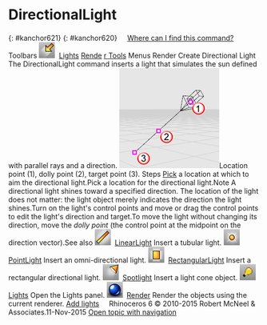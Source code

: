 ---
---


# DirectionalLight
{: #kanchor621}
{: #kanchor620}
 [![images/transparent.gif](images/transparent.gif)Where can I find this command?](javascript:void(0);) Toolbars
![images/directionallight.png](images/directionallight.png) [Lights](lights-toolbar.html)  [Rende](render-tools-toolbar.html)  [r Tools](render-tools-toolbar.html) 
Menus
Render
Create Directional Light
The DirectionalLight command inserts a light that simulates the sun defined with parallel rays and a direction.
![images/directionallight-001.png](images/directionallight-001.png)Location point (1), dolly point (2), target point (3).
Steps
 [Pick](pick-location.html) a location at which to aim the directional light.Pick a location for the directional light.Note
A directional light shines toward a specified direction. The location of the light does not matter: the light object merely indicates the direction the light shines.Turn on the light's control points and move or drag the control points to edit the light's direction and target.To move the light without changing its direction, move the *dolly point* (the control point at the midpoint on the direction vector).See also
![images/linearlight.png](images/linearlight.png) [LinearLight](linearlight.html) 
Insert a tubular light.
![images/pointlight.png](images/pointlight.png) [PointLight](pointlight.html) 
Insert an omni-directional light.
![images/rectangularlight.png](images/rectangularlight.png) [RectangularLight](rectangularlight.html) 
Insert a rectangular directional light.
![images/spotlight.png](images/spotlight.png) [Spotlight](spotlight.html) 
Insert a light cone object.
![images/lights.png](images/lights.png) [Lights](lights.html) 
Open the Lights panel.
![images/render.png](images/render.png) [Render](render.html) 
Render the objects using the current renderer.
 [Add lights](sak-lights.html) 
&#160;
&#160;
Rhinoceros 6 © 2010-2015 Robert McNeel &amp; Associates.11-Nov-2015
 [Open topic with navigation](directionallight.html) 

